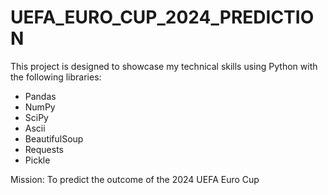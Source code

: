 # UEFA_EURO_CUP_2024_PREDICTION


This project is designed to showcase my technical skills using Python with the following libraries:
- Pandas
- NumPy
- SciPy
- Ascii
- BeautifulSoup
- Requests
- Pickle

Mission: To predict the outcome of the 2024 UEFA Euro Cup
